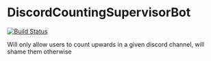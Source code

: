 # DiscordCountingSupervisorBot
[![Build Status](https://travis-ci.org/LoudSoftware/DiscordCountingSupervisorBot.svg?branch=master)](https://travis-ci.org/LoudSoftware/DiscordCountingSupervisorBot)

Will only allow users to count upwards in a given discord channel, will shame them otherwise

